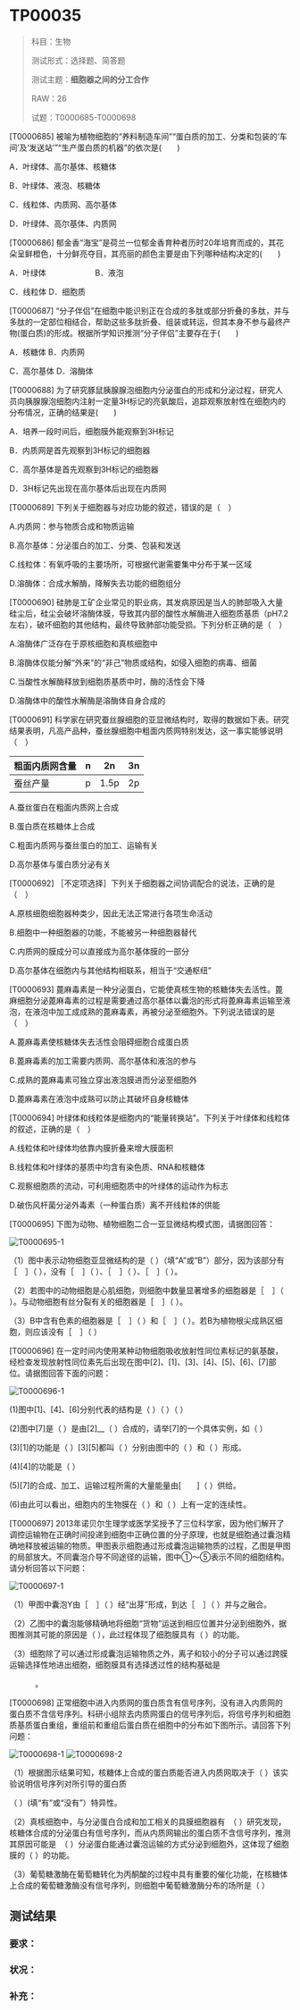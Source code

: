 # TP00035

>科目：生物
>
>测试形式：选择题、简答题
>
>测试主题：**细胞器之间的分工合作**
>
>RAW：26
>
>试题：T0000685-T0000698

[T0000685] 被喻为植物细胞的“养料制造车间”“蛋白质的加工、分类和包装的‘车间’及‘发送站’”“生产蛋白质的机器”的依次是(　　)

A．叶绿体、高尔基体、核糖体

B．叶绿体、液泡、核糖体

C．线粒体、内质网、高尔基体

D．叶绿体、高尔基体、内质网









[T0000686] 郁金香“海宝”是荷兰一位郁金香育种者历时20年培育而成的，其花朵呈鲜橙色，十分鲜亮夺目，其亮丽的颜色主要是由下列哪种结构决定的(　　)

A．叶绿体　　　　　　	B．液泡

C．线粒体 		D．细胞质









[T0000687] “分子伴侣”在细胞中能识别正在合成的多肽或部分折叠的多肽，并与多肽的一定部位相结合，帮助这些多肽折叠、组装或转运，但其本身不参与最终产物(蛋白质)的形成。根据所学知识推测“分子伴侣”主要存在于(　　)

A．核糖体 		B．内质网

C．高尔基体 		D．溶酶体









[T0000688] 为了研究豚鼠胰腺腺泡细胞内分泌蛋白的形成和分泌过程，研究人员向胰腺腺泡细胞内注射一定量3H标记的亮氨酸后，追踪观察放射性在细胞内的分布情况，正确的结果是(　　)

A．培养一段时间后，细胞膜外能观察到3H标记

B．内质网是首先观察到3H标记的细胞器

C．高尔基体是首先观察到3H标记的细胞器

D．3H标记先出现在高尔基体后出现在内质网









[T0000689] 下列关于细胞器与对应功能的叙述，错误的是（　）

A.内质网：参与物质合成和物质运输

B.高尔基体：分泌蛋白的加工、分类、包装和发送

C.线粒体：有氧呼吸的主要场所，可根据代谢需要集中分布于某一区域

D.溶酶体：合成水解酶，降解失去功能的细胞组分









[T0000690] 硅肺是工矿企业常见的职业病，其发病原因是当人的肺部吸入大量硅尘后，硅尘会破坏溶酶体膜，导致其内部的酸性水解酶进入细胞质基质（pH7.2左右），破坏细胞的其他结构，最终导致肺部功能受损。下列分析正确的是（　）

A.溶酶体广泛存在于原核细胞和真核细胞中

B.溶酶体仅能分解“外来”的“非己”物质或结构，如侵入细胞的病毒、细菌

C.当酸性水解酶释放到细胞质基质中时，酶的活性会下降

D.溶酶体中的酸性水解酶是溶酶体自身合成的









[T0000691] 科学家在研究蚕丝腺细胞的亚显微结构时，取得的数据如下表。研究结果表明，凡高产品种，蚕丝腺细胞中粗面内质网特别发达，这一事实能够说明（　）

| 粗面内质网含量 | n    | 2n   | 3n   |
| -------------- | ---- | ---- | ---- |
| 蚕丝产量       | p    | 1.5p | 2p   |

A.蚕丝蛋白在粗面内质网上合成

B.蛋白质在核糖体上合成

C.粗面内质网与蚕丝蛋白的加工、运输有关

D.高尔基体与蛋白质分泌有关









[T0000692] ［不定项选择］下列关于细胞器之间协调配合的说法，正确的是（　）

A.原核细胞细胞器种类少，因此无法正常进行各项生命活动

B.细胞中一种细胞器的功能，不能被另一种细胞器替代

C.内质网的膜成分可以直接成为高尔基体膜的一部分

D.高尔基体在细胞内与其他结构相联系，相当于“交通枢纽”









[T0000693] 蓖麻毒素是一种分泌蛋白，它能使真核生物的核糖体失去活性。蓖麻细胞分泌蓖麻毒素的过程是需要通过高尔基体以囊泡的形式将蓖麻毒素运输至液泡，在液泡中加工成成熟的蓖麻毒素，再被分泌至细胞外。下列说法错误的是（　）

A.蓖麻毒素使核糖体失去活性会阻碍细胞合成蛋白质

B.蓖麻毒素的加工需要内质网、高尔基体和液泡的参与

C.成熟的蓖麻毒素可独立穿出液泡膜进而分泌至细胞外

D.蓖麻毒素在液泡中成熟可以防止其破坏自身核糖体









[T0000694] 叶绿体和线粒体是细胞内的“能量转换站”。下列关于叶绿体和线粒体的叙述，正确的是（　）

A.线粒体和叶绿体均依靠内膜折叠来增大膜面积

B.线粒体和叶绿体的基质中均含有染色质、RNA和核糖体

C.观察细胞质的流动，可利用细胞质中的叶绿体的运动作为标志

D.破伤风杆菌分泌外毒素（一种蛋白质）离不开线粒体的供能









[T0000695] 下图为动物、植物细胞二合一亚显微结构模式图，请据图回答：

![T0000695-1](./img/T0000695-1.png)

（1）图中表示动物细胞亚显微结构的是（        ）（填“A”或“B”）部分，因为该部分有［　］（        ），没有［　］（        ）、［　］（        ）、［　］（        ）。

（2）若图中的动物细胞是心肌细胞，则细胞中数量显著增多的细胞器是［　］（        ）。与动物细胞有丝分裂有关的细胞器是［　］（        ）。

（3）B中含有色素的细胞器是［　］（        ）和［　］（        ）。若B为植物根尖成熟区细胞，则应该没有［　］（        ）

[T0000696] 在一定时间内使用某种动物细胞吸收放射性同位素标记的氨基酸，经检查发现放射性同位素先后出现在图中[2]、[1]、[3]、[4]、[5]、[6]、[7]部位。请据图回答下面的问题：

![T0000696-1](./img/T0000696-1.png)

(1)图中[1]、[4]、[6]分别代表的结构是（        ）（        ）（        ）

(2)图中[7]是（        ）是由[2]__（        ）合成的，请举[7]的一个具体实例，如（        ）

(3)[1]的功能是（        ）[3][5]都叫（        ）分别由图中的（        ）和（        ）形成。

(4)[4]的功能是（        ）

(5)[7]的合成、加工、运输过程所需的大量能量由[　　]（        ）供给。

(6)由此可以看出，细胞内的生物膜在（        ）和（        ）上有一定的连续性。

[T0000697] 2013年诺贝尔生理学或医学奖授予了三位科学家，因为他们解开了调控运输物在正确时间投递到细胞中正确位置的分子原理，也就是细胞通过囊泡精确地释放被运输的物质。甲图表示细胞通过形成囊泡运输物质的过程，乙图是甲图的局部放大。不同囊泡介导不同途径的运输，图中①～⑤表示不同的细胞结构。请分析回答以下问题：

![T0000697-1](./img/T0000697-1.png)

（1）甲图中囊泡Y由［　］（        ）经“出芽”形成，到达［　］（        ）并与之融合。

（2）乙图中的囊泡能够精确地将细胞“货物”运送到相应位置并分泌到细胞外，据图推测其可能的原因是（        ），此过程体现了细胞膜具有（        ）的功能。

（3）细胞除了可以通过形成囊泡运输物质之外，离子和较小的分子可以通过跨膜运输选择性地进出细胞，细胞膜具有选择透过性的结构基础是　







　　	　。

[T0000698] 正常细胞中进入内质网的蛋白质含有信号序列，没有进入内质网的蛋白质不含信号序列。科研小组除去内质网蛋白的信号序列后，将信号序列和细胞质基质蛋白重组，重组前和重组后蛋白质在细胞中的分布如下图所示。请回答下列问题：

![T0000698-1](./img/T0000698-1.png)    ![T0000698-2](./img/T0000698-2.png)

（1）根据图示结果可知，核糖体上合成的蛋白质能否进入内质网取决于（        ）该实验说明信号序列对所引导的蛋白质　　

（        ）(填“有”或“没有”）特异性。

（2）真核细胞中，与分泌蛋白合成和加工相关的具膜细胞器有　（        ）研究发现，核糖体合成的分泌蛋白有信号序列，而从内质网输出的蛋白质不含信号序列，推测其原因可能是　（        ）分泌蛋白能通过囊泡运输的方式分泌到细胞外，这体现了细胞膜的（        ）的功能。

（3）葡萄糖激酶在葡萄糖转化为丙酮酸的过程中具有重要的催化功能，在核糖体上合成的葡萄糖激酶没有信号序列，则细胞中葡萄糖激酶分布的场所是（        ）









## 测试结果

### 要求：

### 状况：

### 补充：